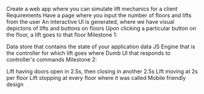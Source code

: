 Create a web app where you can simulate lift mechanics for a client
Requirements
Have a page where you input the number of floors and lifts from the user
An interactive UI is generated, where we have visual depictons of lifts and buttons on floors
Upon clicking a particular button on the floor, a lift goes to that floor
Milestone 1:

Data store that contains the state of your application data
JS Engine that is the controller for which lift goes where
Dumb UI that responds to controller's commands
Milestone 2:

Lift having doors open in 2.5s, then closing in another 2.5s
Lift moving at 2s per floor
Lift stopping at every floor where it was called
Mobile friendly design
